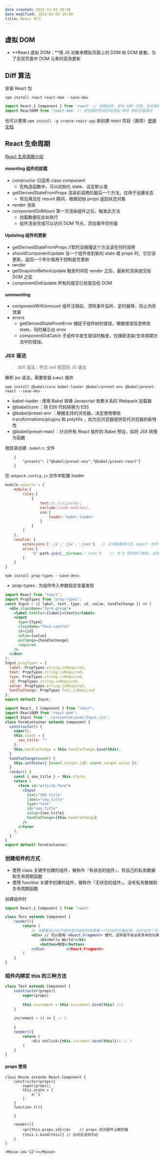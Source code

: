 ```yaml
---
date created: 2021-12-03 20:20
date modified: 2022-03-09 19:09
title: React 学习
---
```

## 虚拟 DOM

- **React 虚拟 DOM：**用 JS 对象来模拟页面上的 DOM 和 DOM 嵌套，为了实现页面中 DOM 元素的高效更新

## Diff 算法


安装 React 包 

`npm install react react-dom --save-dev`

```jsx
import React,{ Component } from 'react' // 创建组件、虚拟 DOM 元素，生命周期
import ReactDOM from 'react-dom' // 把创建好的组件和虚拟 DOM 放到页面展示
```

也可以使用 `npm install -g create-react-app` 来创建 react 项目（推荐）[使用文档](https://facebook.github.io/create-react-app/docs/getting-started)

## React 生命周期

[React 生命周期介绍](https://juejin.im/post/5c9b57d65188251d081cba4a)

#### mounting 组件的挂载

- constructor 只适用 class component
  - 在构造函数中，可以初始化 state、设定默认值
- getDerivedStateFromProps 渲染前调用的最后一个方法，仅用于设置状态
  - 常见用法在 mount 期间，根据初始 props 返回状态对象
- render 渲染
- componentDidMount 第一次渲染组件之后，触发此方法
  - 加载数据在此处执行
  - 组件渲染完成可以访问 DOM 节点，添加事件侦听器

#### Updating 组件的更新

- getDerivedStateFromProps  //暂时没搞懂这个方法该在何时调用
- shouldComponentUpdate 当一个组件收到新的 state 或 props 时，它应该更新，返回一个布尔值用于控制是否更新
- render
- getSnapshotBeforeUpdate 触发时间在 render 之后，最新的渲染提交给 DOM 之前
- componentDidUpdate 所有的提交已经提交给 DOM

#### unmounting 

- componentWillUnmount 组件注销前，清除事件监听、定时器等，防止内存泄漏
- errors
  - getDerivedStateFromError 捕捉子组件树的错误，根据错误信息修改 state，同时展示出 error
  - componentDidCatch 子组件中发生错误时触发，仅捕获渲染/生命周期方法中的错误。

### JSX 语法

> JSX 语法：符合 xml 规范的 JS 语法

解析 jsx 语法，需要安装 `babel` 插件

`npm install @babel/core babel-loader @babel/preset-env @babel/preset-react --save-dev`

- babel-loader : 使用 Babel 转换 Javascript 依赖关系的 Webpack 加载器
- @babel/core ：将 ES6 代码转换为 ES5
- @babel/preset-env ：根据支持的浏览器，决定使用哪些 transformations/plugins 和 polyfills ，如为旧浏览器提供现代浏览器的新特性
- @babel/preset-react ：针对所有 React 插件的 Babel 预设，如将 JSX 转换为函数

根目录创建 `.babelrc` 文件

```babelrc
	{
        "presets": ["@babel/preset-env","@babel/preset-react"]
	}
```

在 `webpack.config.js` 文件中配置 loader

```js
module.exports = {
    module:{
        rules:[
            {
                test:/\.(js|jsx)$/,
                exclude:/node_modules/,
                use:{
                    loader:'babel-loader'
                }
            }
        ]
    },
    resolve: {
        extensions:['.js','.jsx','.json'],	// 这项配置表示在 import 包时不用写这几个文件名后缀
        alias:{
            '@':path.join(__dirname,'./src')	// 为 @ 符号做了映射，这样可以使 @ 符号表示 src 目录
        }
    }
}
```

`npm install prop-types --save-devs`

- prop-types : 为组件传入参数指定变量类型

```jsx
import React from "react";
import PropTypes from "prop-types";
const Input = ({ label, text, type, id, value, handleChange }) => (
  <div className="form-group">
    <label htmlFor={label}>{text}</label>
    <input
      type={type}
      className="form-control"
      id={id}
      value={value}
      onChange={handleChange}
      required
    />
  </div>
);
Input.propTypes = {
  label: PropTypes.string.isRequired,
  text: PropTypes.string.isRequired,
  type: PropTypes.string.isRequired,
  id: PropTypes.string.isRequired,
  value: PropTypes.string.isRequired,
  handleChange: PropTypes.func.isRequired
};
export default Input;
```

```jsx
import React, { Component } from "react";
import ReactDOM from "react-dom";
import Input from "../presentational/Input.jsx";
class FormContainer extends Component {
  constructor() {
    super();
    this.state = {
      seo_title: ""
    };
    this.handleChange = this.handleChange.bind(this);
  }
  handleChange(event) {
    this.setState({ [event.target.id]: event.target.value });
  }
  render() {
    const { seo_title } = this.state;
    return (
      <form id="article-form">
        <Input
          text="SEO title"
          label="seo_title"
          type="text"
          id="seo_title"
          value={seo_title}
          handleChange={this.handleChange}
        />
      </form>
    );
  }
}
export default FormContainer;
```
### 创建组件的方式

- 使用 class 关键字创建的组件，被称作『有状态的组件』，有自己的私有数据和生命周期函数
- 使用 function 关键字创建的组件，被称作『无状态的组件』，没有私有数据和生命周期函数

创建组件时

```jsx
import React,{ Component } from 'react'

class Test extends Component {
    render(){
        return (
            // 当需要显示的子组件是同级的时候需要一个父组件包裹起来，此时会有个无用的 div
            <div> // 可以使用 <React.Fragment> 替代，这样就不会出现多余的元素
                <h1>Hello World!</h1>
                <button>按钮</button>
            </div>			</React.Fragment>
        )
    }
}
```

### 组件内绑定 this 的三种方法

```javascript
class Test extends Component {
    constructor(props){
        super(props)
        
        this.increment = this.increment.bind(this) //1
    }
    
    increment = () => { // 2
        
    }
    render(){
        return (
        	<div onClick={this.incrment.bind(this)}/> // 3
        )
    }
}
```



#### props 使用

```react
class Mouse extends React.Component {
    constructor(props){
        super(props);
        this.state = {
            a:'1'
        }
    }
    function t(){
        
    }
    
    render(){
        <p>{this.props.id}</p>    // props 访问组件上赋的值
        {this.t.bind(this)}	// 访问方法则不必
    }
}

<Mouse id='12'></Mouse>
```

